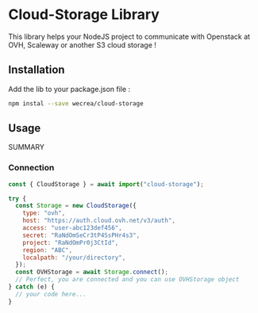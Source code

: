 # Cloud-Storage Library

This library helps your NodeJS project to communicate with Openstack at OVH, Scaleway or another S3 cloud storage !

## Installation

Add the lib to your package.json file :

```bash
npm instal --save wecrea/cloud-storage
```

## Usage

SUMMARY

### Connection

```javascript
const { CloudStorage } = await import("cloud-storage");

try {
  const Storage = new CloudStorage({
    type: "ovh",
    host: "https://auth.cloud.ovh.net/v3/auth",
    access: "user-abc123def456",
    secret: "RaNdOmSeCr3tP4SsPHr4s3",
    project: "RaNdOmPr0j3CtId",
    region: "ABC",
    localpath: "/your/directory",
  });
  const OVHStorage = await Storage.connect();
  // Perfect, you are connected and you can use OVHStorage object
} catch (e) {
  // your code here...
}
```
